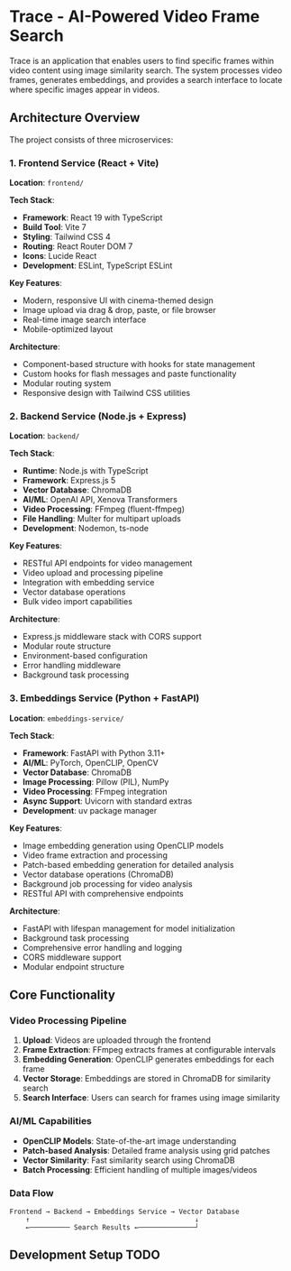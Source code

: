 # Trace - AI-Powered Video Frame Search

Trace is an application that enables users to find specific frames within video content using image similarity search. The system processes video frames, generates embeddings, and provides a search interface to locate where specific images appear in videos.

## Architecture Overview

The project consists of three microservices:

### 1. Frontend Service (React + Vite)

**Location**: `frontend/`

**Tech Stack**:
- **Framework**: React 19 with TypeScript
- **Build Tool**: Vite 7
- **Styling**: Tailwind CSS 4
- **Routing**: React Router DOM 7
- **Icons**: Lucide React
- **Development**: ESLint, TypeScript ESLint

**Key Features**:
- Modern, responsive UI with cinema-themed design
- Image upload via drag & drop, paste, or file browser
- Real-time image search interface
- Mobile-optimized layout

**Architecture**:
- Component-based structure with hooks for state management
- Custom hooks for flash messages and paste functionality
- Modular routing system
- Responsive design with Tailwind CSS utilities

### 2. Backend Service (Node.js + Express)

**Location**: `backend/`

**Tech Stack**:
- **Runtime**: Node.js with TypeScript
- **Framework**: Express.js 5
- **Vector Database**: ChromaDB
- **AI/ML**: OpenAI API, Xenova Transformers
- **Video Processing**: FFmpeg (fluent-ffmpeg)
- **File Handling**: Multer for multipart uploads
- **Development**: Nodemon, ts-node

**Key Features**:
- RESTful API endpoints for video management
- Video upload and processing pipeline
- Integration with embedding service
- Vector database operations
- Bulk video import capabilities

**Architecture**:
- Express.js middleware stack with CORS support
- Modular route structure
- Environment-based configuration
- Error handling middleware
- Background task processing

### 3. Embeddings Service (Python + FastAPI)

**Location**: `embeddings-service/`

**Tech Stack**:
- **Framework**: FastAPI with Python 3.11+
- **AI/ML**: PyTorch, OpenCLIP, OpenCV
- **Vector Database**: ChromaDB
- **Image Processing**: Pillow (PIL), NumPy
- **Video Processing**: FFmpeg integration
- **Async Support**: Uvicorn with standard extras
- **Development**: uv package manager

**Key Features**:
- Image embedding generation using OpenCLIP models
- Video frame extraction and processing
- Patch-based embedding generation for detailed analysis
- Vector database operations (ChromaDB)
- Background job processing for video analysis
- RESTful API with comprehensive endpoints

**Architecture**:
- FastAPI with lifespan management for model initialization
- Background task processing
- Comprehensive error handling and logging
- CORS middleware support
- Modular endpoint structure

## Core Functionality

### Video Processing Pipeline
1. **Upload**: Videos are uploaded through the frontend
2. **Frame Extraction**: FFmpeg extracts frames at configurable intervals
3. **Embedding Generation**: OpenCLIP generates embeddings for each frame
4. **Vector Storage**: Embeddings are stored in ChromaDB for similarity search
5. **Search Interface**: Users can search for frames using image similarity

### AI/ML Capabilities
- **OpenCLIP Models**: State-of-the-art image understanding
- **Patch-based Analysis**: Detailed frame analysis using grid patches
- **Vector Similarity**: Fast similarity search using ChromaDB
- **Batch Processing**: Efficient handling of multiple images/videos

### Data Flow
```
Frontend → Backend → Embeddings Service → Vector Database
    ↑                                         ↓
    ←────────── Search Results ←──────────────┘
```

## Development Setup TODO
